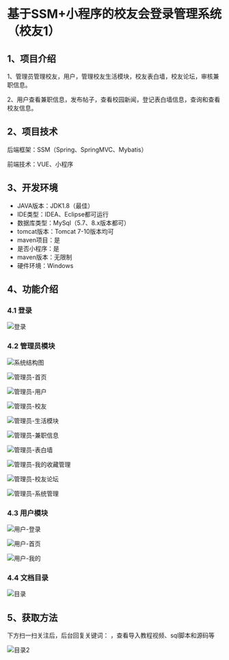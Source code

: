 # 基于SSM+小程序的校友会登录管理系统（校友1）


## 1、项目介绍

1、管理员管理校友，用户，管理校友生活模块，校友表白墙，校友论坛，审核兼职信息。

2、用户查看兼职信息，发布帖子，查看校园新闻，登记表白墙信息，查询和查看校友信息。

## 2、项目技术

后端框架：SSM（Spring、SpringMVC、Mybatis）

前端技术：VUE、小程序

## 3、开发环境

- JAVA版本：JDK1.8（最佳）
- IDE类型：IDEA、Eclipse都可运行
- 数据库类型：MySql（5.7、8.x版本都可） 
- tomcat版本：Tomcat 7-10版本均可
- maven项目：是
- 是否小程序：是
- maven版本：无限制
- 硬件环境：Windows


## 4、功能介绍

### 4.1 登录

![登录](https://www.codemarket.fun/202407291116473.png)

### 4.2 管理员模块

![系统结构图](https://www.codemarket.fun/202407291116807.png)

![管理员-首页](https://www.codemarket.fun/202407291116131.png)

![管理员-用户](https://www.codemarket.fun/202407291116747.png)

![管理员-校友](https://www.codemarket.fun/202407291116585.png)

![管理员-生活模块](https://www.codemarket.fun/202407291116133.png)

![管理员-兼职信息](https://www.codemarket.fun/202407291116122.png)

![管理员-表白墙](https://www.codemarket.fun/202407291116118.png)

![管理员-我的收藏管理](https://www.codemarket.fun/202407291116138.png)

![管理员-校友论坛](https://www.codemarket.fun/202407291116671.png)

![管理员-系统管理](https://www.codemarket.fun/202407291116143.png)

### 4.3 用户模块

![用户-登录](https://www.codemarket.fun/202407291116702.png)

![用户-首页](https://www.codemarket.fun/202407291116724.png)

![用户-我的](https://www.codemarket.fun/202407291116729.png)

### 4.4 文档目录

![目录](https://www.codemarket.fun/202407291116827.png)
## 5、获取方法

下方扫一扫关注后，后台回复关键词：    ，查看导入教程视频、sql脚本和源码等

![目录2](https://www.codemarket.fun/202407032155305.png)
